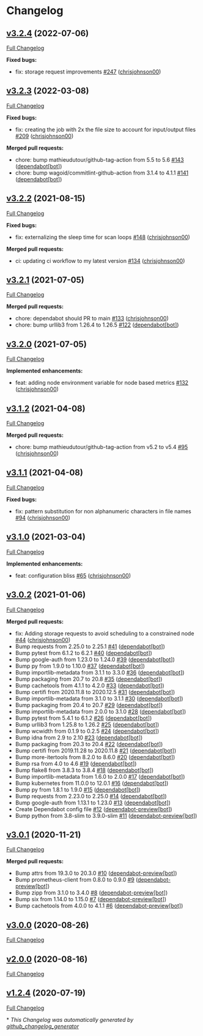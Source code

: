# Changelog

## [v3.2.4](https://github.com/chrisjohnson00/handbrake-k8s-job-creator/tree/v3.2.4) (2022-07-06)

[Full Changelog](https://github.com/chrisjohnson00/handbrake-k8s-job-creator/compare/v3.2.3...v3.2.4)

**Fixed bugs:**

- fix: storage request improvements [\#247](https://github.com/chrisjohnson00/handbrake-k8s-job-creator/pull/247) ([chrisjohnson00](https://github.com/chrisjohnson00))

## [v3.2.3](https://github.com/chrisjohnson00/handbrake-k8s-job-creator/tree/v3.2.3) (2022-03-08)

[Full Changelog](https://github.com/chrisjohnson00/handbrake-k8s-job-creator/compare/v3.2.2...v3.2.3)

**Fixed bugs:**

- fix: creating the job with 2x the file size to account for input/output files [\#209](https://github.com/chrisjohnson00/handbrake-k8s-job-creator/pull/209) ([chrisjohnson00](https://github.com/chrisjohnson00))

**Merged pull requests:**

- chore: bump mathieudutour/github-tag-action from 5.5 to 5.6 [\#143](https://github.com/chrisjohnson00/handbrake-k8s-job-creator/pull/143) ([dependabot[bot]](https://github.com/apps/dependabot))
- chore: bump wagoid/commitlint-github-action from 3.1.4 to 4.1.1 [\#141](https://github.com/chrisjohnson00/handbrake-k8s-job-creator/pull/141) ([dependabot[bot]](https://github.com/apps/dependabot))

## [v3.2.2](https://github.com/chrisjohnson00/handbrake-k8s-job-creator/tree/v3.2.2) (2021-08-15)

[Full Changelog](https://github.com/chrisjohnson00/handbrake-k8s-job-creator/compare/v3.2.1...v3.2.2)

**Fixed bugs:**

- fix: externalizing the sleep time for scan loops [\#148](https://github.com/chrisjohnson00/handbrake-k8s-job-creator/pull/148) ([chrisjohnson00](https://github.com/chrisjohnson00))

**Merged pull requests:**

- ci: updating ci workflow to my latest version [\#134](https://github.com/chrisjohnson00/handbrake-k8s-job-creator/pull/134) ([chrisjohnson00](https://github.com/chrisjohnson00))

## [v3.2.1](https://github.com/chrisjohnson00/handbrake-k8s-job-creator/tree/v3.2.1) (2021-07-05)

[Full Changelog](https://github.com/chrisjohnson00/handbrake-k8s-job-creator/compare/v3.2.0...v3.2.1)

**Merged pull requests:**

- chore: dependabot should PR to main [\#133](https://github.com/chrisjohnson00/handbrake-k8s-job-creator/pull/133) ([chrisjohnson00](https://github.com/chrisjohnson00))
- chore: bump urllib3 from 1.26.4 to 1.26.5 [\#122](https://github.com/chrisjohnson00/handbrake-k8s-job-creator/pull/122) ([dependabot[bot]](https://github.com/apps/dependabot))

## [v3.2.0](https://github.com/chrisjohnson00/handbrake-k8s-job-creator/tree/v3.2.0) (2021-07-05)

[Full Changelog](https://github.com/chrisjohnson00/handbrake-k8s-job-creator/compare/v3.1.2...v3.2.0)

**Implemented enhancements:**

- feat: adding node environment variable for node based metrics [\#132](https://github.com/chrisjohnson00/handbrake-k8s-job-creator/pull/132) ([chrisjohnson00](https://github.com/chrisjohnson00))

## [v3.1.2](https://github.com/chrisjohnson00/handbrake-k8s-job-creator/tree/v3.1.2) (2021-04-08)

[Full Changelog](https://github.com/chrisjohnson00/handbrake-k8s-job-creator/compare/v3.1.1...v3.1.2)

**Merged pull requests:**

- chore: bump mathieudutour/github-tag-action from v5.2 to v5.4 [\#95](https://github.com/chrisjohnson00/handbrake-k8s-job-creator/pull/95) ([chrisjohnson00](https://github.com/chrisjohnson00))

## [v3.1.1](https://github.com/chrisjohnson00/handbrake-k8s-job-creator/tree/v3.1.1) (2021-04-08)

[Full Changelog](https://github.com/chrisjohnson00/handbrake-k8s-job-creator/compare/v3.1.0...v3.1.1)

**Fixed bugs:**

- fix: pattern substitution for non alphanumeric characters in file names [\#94](https://github.com/chrisjohnson00/handbrake-k8s-job-creator/pull/94) ([chrisjohnson00](https://github.com/chrisjohnson00))

## [v3.1.0](https://github.com/chrisjohnson00/handbrake-k8s-job-creator/tree/v3.1.0) (2021-03-04)

[Full Changelog](https://github.com/chrisjohnson00/handbrake-k8s-job-creator/compare/v3.0.2...v3.1.0)

**Implemented enhancements:**

- feat: configuration bliss [\#65](https://github.com/chrisjohnson00/handbrake-k8s-job-creator/pull/65) ([chrisjohnson00](https://github.com/chrisjohnson00))

## [v3.0.2](https://github.com/chrisjohnson00/handbrake-k8s-job-creator/tree/v3.0.2) (2021-01-06)

[Full Changelog](https://github.com/chrisjohnson00/handbrake-k8s-job-creator/compare/v3.0.1...v3.0.2)

**Merged pull requests:**

- fix: Adding storage requests to avoid scheduling to a constrained node [\#44](https://github.com/chrisjohnson00/handbrake-k8s-job-creator/pull/44) ([chrisjohnson00](https://github.com/chrisjohnson00))
- Bump requests from 2.25.0 to 2.25.1 [\#41](https://github.com/chrisjohnson00/handbrake-k8s-job-creator/pull/41) ([dependabot[bot]](https://github.com/apps/dependabot))
- Bump pytest from 6.1.2 to 6.2.1 [\#40](https://github.com/chrisjohnson00/handbrake-k8s-job-creator/pull/40) ([dependabot[bot]](https://github.com/apps/dependabot))
- Bump google-auth from 1.23.0 to 1.24.0 [\#39](https://github.com/chrisjohnson00/handbrake-k8s-job-creator/pull/39) ([dependabot[bot]](https://github.com/apps/dependabot))
- Bump py from 1.9.0 to 1.10.0 [\#37](https://github.com/chrisjohnson00/handbrake-k8s-job-creator/pull/37) ([dependabot[bot]](https://github.com/apps/dependabot))
- Bump importlib-metadata from 3.1.1 to 3.3.0 [\#36](https://github.com/chrisjohnson00/handbrake-k8s-job-creator/pull/36) ([dependabot[bot]](https://github.com/apps/dependabot))
- Bump packaging from 20.7 to 20.8 [\#35](https://github.com/chrisjohnson00/handbrake-k8s-job-creator/pull/35) ([dependabot[bot]](https://github.com/apps/dependabot))
- Bump cachetools from 4.1.1 to 4.2.0 [\#33](https://github.com/chrisjohnson00/handbrake-k8s-job-creator/pull/33) ([dependabot[bot]](https://github.com/apps/dependabot))
- Bump certifi from 2020.11.8 to 2020.12.5 [\#31](https://github.com/chrisjohnson00/handbrake-k8s-job-creator/pull/31) ([dependabot[bot]](https://github.com/apps/dependabot))
- Bump importlib-metadata from 3.1.0 to 3.1.1 [\#30](https://github.com/chrisjohnson00/handbrake-k8s-job-creator/pull/30) ([dependabot[bot]](https://github.com/apps/dependabot))
- Bump packaging from 20.4 to 20.7 [\#29](https://github.com/chrisjohnson00/handbrake-k8s-job-creator/pull/29) ([dependabot[bot]](https://github.com/apps/dependabot))
- Bump importlib-metadata from 2.0.0 to 3.1.0 [\#28](https://github.com/chrisjohnson00/handbrake-k8s-job-creator/pull/28) ([dependabot[bot]](https://github.com/apps/dependabot))
- Bump pytest from 5.4.1 to 6.1.2 [\#26](https://github.com/chrisjohnson00/handbrake-k8s-job-creator/pull/26) ([dependabot[bot]](https://github.com/apps/dependabot))
- Bump urllib3 from 1.25.8 to 1.26.2 [\#25](https://github.com/chrisjohnson00/handbrake-k8s-job-creator/pull/25) ([dependabot[bot]](https://github.com/apps/dependabot))
- Bump wcwidth from 0.1.9 to 0.2.5 [\#24](https://github.com/chrisjohnson00/handbrake-k8s-job-creator/pull/24) ([dependabot[bot]](https://github.com/apps/dependabot))
- Bump idna from 2.9 to 2.10 [\#23](https://github.com/chrisjohnson00/handbrake-k8s-job-creator/pull/23) ([dependabot[bot]](https://github.com/apps/dependabot))
- Bump packaging from 20.3 to 20.4 [\#22](https://github.com/chrisjohnson00/handbrake-k8s-job-creator/pull/22) ([dependabot[bot]](https://github.com/apps/dependabot))
- Bump certifi from 2019.11.28 to 2020.11.8 [\#21](https://github.com/chrisjohnson00/handbrake-k8s-job-creator/pull/21) ([dependabot[bot]](https://github.com/apps/dependabot))
- Bump more-itertools from 8.2.0 to 8.6.0 [\#20](https://github.com/chrisjohnson00/handbrake-k8s-job-creator/pull/20) ([dependabot[bot]](https://github.com/apps/dependabot))
- Bump rsa from 4.0 to 4.6 [\#19](https://github.com/chrisjohnson00/handbrake-k8s-job-creator/pull/19) ([dependabot[bot]](https://github.com/apps/dependabot))
- Bump flake8 from 3.8.3 to 3.8.4 [\#18](https://github.com/chrisjohnson00/handbrake-k8s-job-creator/pull/18) ([dependabot[bot]](https://github.com/apps/dependabot))
- Bump importlib-metadata from 1.6.0 to 2.0.0 [\#17](https://github.com/chrisjohnson00/handbrake-k8s-job-creator/pull/17) ([dependabot[bot]](https://github.com/apps/dependabot))
- Bump kubernetes from 11.0.0 to 12.0.1 [\#16](https://github.com/chrisjohnson00/handbrake-k8s-job-creator/pull/16) ([dependabot[bot]](https://github.com/apps/dependabot))
- Bump py from 1.8.1 to 1.9.0 [\#15](https://github.com/chrisjohnson00/handbrake-k8s-job-creator/pull/15) ([dependabot[bot]](https://github.com/apps/dependabot))
- Bump requests from 2.23.0 to 2.25.0 [\#14](https://github.com/chrisjohnson00/handbrake-k8s-job-creator/pull/14) ([dependabot[bot]](https://github.com/apps/dependabot))
- Bump google-auth from 1.13.1 to 1.23.0 [\#13](https://github.com/chrisjohnson00/handbrake-k8s-job-creator/pull/13) ([dependabot[bot]](https://github.com/apps/dependabot))
- Create Dependabot config file [\#12](https://github.com/chrisjohnson00/handbrake-k8s-job-creator/pull/12) ([dependabot-preview[bot]](https://github.com/apps/dependabot-preview))
- Bump python from 3.8-slim to 3.9.0-slim [\#11](https://github.com/chrisjohnson00/handbrake-k8s-job-creator/pull/11) ([dependabot-preview[bot]](https://github.com/apps/dependabot-preview))

## [v3.0.1](https://github.com/chrisjohnson00/handbrake-k8s-job-creator/tree/v3.0.1) (2020-11-21)

[Full Changelog](https://github.com/chrisjohnson00/handbrake-k8s-job-creator/compare/v3.0.0...v3.0.1)

**Merged pull requests:**

- Bump attrs from 19.3.0 to 20.3.0 [\#10](https://github.com/chrisjohnson00/handbrake-k8s-job-creator/pull/10) ([dependabot-preview[bot]](https://github.com/apps/dependabot-preview))
- Bump prometheus-client from 0.8.0 to 0.9.0 [\#9](https://github.com/chrisjohnson00/handbrake-k8s-job-creator/pull/9) ([dependabot-preview[bot]](https://github.com/apps/dependabot-preview))
- Bump zipp from 3.1.0 to 3.4.0 [\#8](https://github.com/chrisjohnson00/handbrake-k8s-job-creator/pull/8) ([dependabot-preview[bot]](https://github.com/apps/dependabot-preview))
- Bump six from 1.14.0 to 1.15.0 [\#7](https://github.com/chrisjohnson00/handbrake-k8s-job-creator/pull/7) ([dependabot-preview[bot]](https://github.com/apps/dependabot-preview))
- Bump cachetools from 4.0.0 to 4.1.1 [\#6](https://github.com/chrisjohnson00/handbrake-k8s-job-creator/pull/6) ([dependabot-preview[bot]](https://github.com/apps/dependabot-preview))

## [v3.0.0](https://github.com/chrisjohnson00/handbrake-k8s-job-creator/tree/v3.0.0) (2020-08-26)

[Full Changelog](https://github.com/chrisjohnson00/handbrake-k8s-job-creator/compare/v2.0.0...v3.0.0)

## [v2.0.0](https://github.com/chrisjohnson00/handbrake-k8s-job-creator/tree/v2.0.0) (2020-08-16)

[Full Changelog](https://github.com/chrisjohnson00/handbrake-k8s-job-creator/compare/v1.2.4...v2.0.0)

## [v1.2.4](https://github.com/chrisjohnson00/handbrake-k8s-job-creator/tree/v1.2.4) (2020-07-19)

[Full Changelog](https://github.com/chrisjohnson00/handbrake-k8s-job-creator/compare/dd57cba547b18feadebb1c61dce96d306c2d6ad1...v1.2.4)



\* *This Changelog was automatically generated by [github_changelog_generator](https://github.com/github-changelog-generator/github-changelog-generator)*

